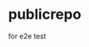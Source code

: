 # publicrepo
for e2e test














































































































































































































































































































































































































































































































































































































































































































































































































































































































































































































































































































































































































































































































































































































































































































































































































































































































































































































































































































































































































































































